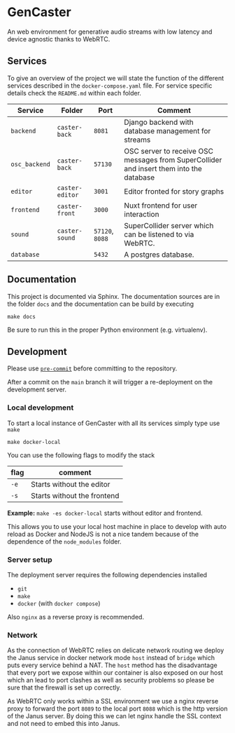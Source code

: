 # GenCaster

An web environment for generative audio streams with low latency and device agnostic thanks to WebRTC.

## Services

To give an overview of the project we will state the function of the different services described in the `docker-compose.yaml` file.
For service specific details check the `README.md` within each folder.

Service | Folder | Port | Comment
--- | --- | --- | ---
`backend` | `caster-back` | `8081` | Django backend with database management for streams
`osc_backend` | `caster-back` | `57130` | OSC server to receive OSC messages from SuperCollider and insert them into the database
`editor` | `caster-editor` | `3001` | Editor fronted for story graphs
`frontend` | `caster-front` | `3000` | Nuxt frontend for user interaction
`sound` | `caster-sound` | `57120`, `8088` | SuperCollider server which can be listened to via WebRTC.
`database` | | `5432` | A postgres database.

## Documentation

This project is documented via Sphinx.
The documentation sources are in the folder `docs` and the documentation
can be build by executing

```shell
make docs
```

Be sure to run this in the proper Python environment (e.g. virtualenv).

## Development

Please use [`pre-commit`](https://pre-commit.com/) before committing to the repository.

After a commit on the `main` branch it will trigger a re-deployment on the development server.

### Local development

To start a local instance of GenCaster with all its services simply type use `make`

```shell
make docker-local
```

You can use the following flags to modify the stack


flag | comment
--- | ---
`-e` | Starts without the editor
`-s` | Starts without the frontend

**Example:** `make -es docker-local` starts without editor and frontend.

This allows you to use your local host machine in place to develop with auto reload as Docker and NodeJS is not a nice tandem because of the dependence of the `node_modules` folder.

### Server setup

The deployment server requires the following dependencies installed

* `git`
* `make`
* `docker` (with `docker compose`)

Also `nginx` as a reverse proxy is recommended.

### Network

As the connection of WebRTC relies on delicate network routing we deploy the Janus service in docker network mode `host` instead of `bridge` which puts every service behind a NAT.
The `host` method has the disadvantage that every port we expose within our container is also exposed on our host which an lead to port clashes as well as security problems so please be sure that the firewall is set up correctly.

As WebRTC only works within a SSL environment we use a nginx reverse proxy to forward the port `8089` to the local port `8088` which is the http version of the Janus server.
By doing this we can let nginx handle the SSL context and not need to embed this into Janus.
